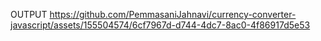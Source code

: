OUTPUT
https://github.com/PemmasaniJahnavi/currency-converter-javascript/assets/155504574/6cf7967d-d744-4dc7-8ac0-4f86917d5e53
